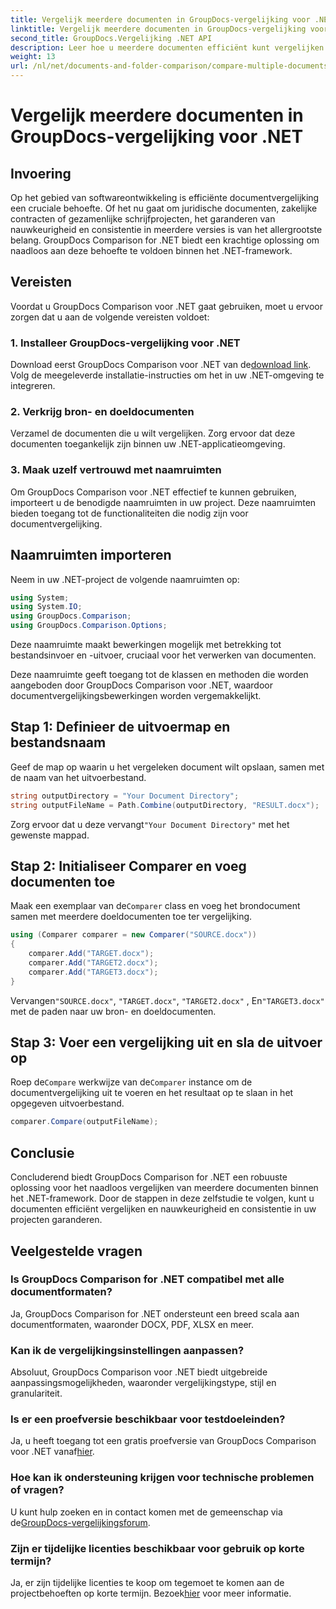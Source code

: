 ```yaml
---
title: Vergelijk meerdere documenten in GroupDocs-vergelijking voor .NET
linktitle: Vergelijk meerdere documenten in GroupDocs-vergelijking voor .NET
second_title: GroupDocs.Vergelijking .NET API
description: Leer hoe u meerdere documenten efficiënt kunt vergelijken met GroupDocs Comparison voor .NET. Volg onze stapsgewijze handleiding voor een naadloze integratie.
weight: 13
url: /nl/net/documents-and-folder-comparison/compare-multiple-documents-dotnet/
---
```


# Vergelijk meerdere documenten in GroupDocs-vergelijking voor .NET

## Invoering
Op het gebied van softwareontwikkeling is efficiënte documentvergelijking een cruciale behoefte. Of het nu gaat om juridische documenten, zakelijke contracten of gezamenlijke schrijfprojecten, het garanderen van nauwkeurigheid en consistentie in meerdere versies is van het allergrootste belang. GroupDocs Comparison for .NET biedt een krachtige oplossing om naadloos aan deze behoefte te voldoen binnen het .NET-framework.
## Vereisten
Voordat u GroupDocs Comparison voor .NET gaat gebruiken, moet u ervoor zorgen dat u aan de volgende vereisten voldoet:
### 1. Installeer GroupDocs-vergelijking voor .NET
 Download eerst GroupDocs Comparison voor .NET van de[download link](https://releases.groupdocs.com/comparison/net/). Volg de meegeleverde installatie-instructies om het in uw .NET-omgeving te integreren.
### 2. Verkrijg bron- en doeldocumenten
Verzamel de documenten die u wilt vergelijken. Zorg ervoor dat deze documenten toegankelijk zijn binnen uw .NET-applicatieomgeving.
### 3. Maak uzelf vertrouwd met naamruimten
Om GroupDocs Comparison voor .NET effectief te kunnen gebruiken, importeert u de benodigde naamruimten in uw project. Deze naamruimten bieden toegang tot de functionaliteiten die nodig zijn voor documentvergelijking.

## Naamruimten importeren
Neem in uw .NET-project de volgende naamruimten op:

```csharp
using System;
using System.IO;
using GroupDocs.Comparison;
using GroupDocs.Comparison.Options;
```
Deze naamruimte maakt bewerkingen mogelijk met betrekking tot bestandsinvoer en -uitvoer, cruciaal voor het verwerken van documenten.

Deze naamruimte geeft toegang tot de klassen en methoden die worden aangeboden door GroupDocs Comparison voor .NET, waardoor documentvergelijkingsbewerkingen worden vergemakkelijkt.
## Stap 1: Definieer de uitvoermap en bestandsnaam
Geef de map op waarin u het vergeleken document wilt opslaan, samen met de naam van het uitvoerbestand.
```csharp
string outputDirectory = "Your Document Directory";
string outputFileName = Path.Combine(outputDirectory, "RESULT.docx");
```
 Zorg ervoor dat u deze vervangt`"Your Document Directory"` met het gewenste mappad.
## Stap 2: Initialiseer Comparer en voeg documenten toe
 Maak een exemplaar van de`Comparer` class en voeg het brondocument samen met meerdere doeldocumenten toe ter vergelijking.
```csharp
using (Comparer comparer = new Comparer("SOURCE.docx"))
{
    comparer.Add("TARGET.docx");
    comparer.Add("TARGET2.docx");
    comparer.Add("TARGET3.docx");
}
```
 Vervangen`"SOURCE.docx"`, `"TARGET.docx"`, `"TARGET2.docx"` , En`"TARGET3.docx"` met de paden naar uw bron- en doeldocumenten.
## Stap 3: Voer een vergelijking uit en sla de uitvoer op
 Roep de`Compare` werkwijze van de`Comparer` instance om de documentvergelijking uit te voeren en het resultaat op te slaan in het opgegeven uitvoerbestand.
```csharp
comparer.Compare(outputFileName);
```

## Conclusie
Concluderend biedt GroupDocs Comparison for .NET een robuuste oplossing voor het naadloos vergelijken van meerdere documenten binnen het .NET-framework. Door de stappen in deze zelfstudie te volgen, kunt u documenten efficiënt vergelijken en nauwkeurigheid en consistentie in uw projecten garanderen.
## Veelgestelde vragen
### Is GroupDocs Comparison for .NET compatibel met alle documentformaten?
Ja, GroupDocs Comparison for .NET ondersteunt een breed scala aan documentformaten, waaronder DOCX, PDF, XLSX en meer.
### Kan ik de vergelijkingsinstellingen aanpassen?
Absoluut, GroupDocs Comparison voor .NET biedt uitgebreide aanpassingsmogelijkheden, waaronder vergelijkingstype, stijl en granulariteit.
### Is er een proefversie beschikbaar voor testdoeleinden?
 Ja, u heeft toegang tot een gratis proefversie van GroupDocs Comparison voor .NET vanaf[hier](https://releases.groupdocs.com/).
### Hoe kan ik ondersteuning krijgen voor technische problemen of vragen?
 U kunt hulp zoeken en in contact komen met de gemeenschap via de[GroupDocs-vergelijkingsforum](https://forum.groupdocs.com/c/comparison/12).
### Zijn er tijdelijke licenties beschikbaar voor gebruik op korte termijn?
Ja, er zijn tijdelijke licenties te koop om tegemoet te komen aan de projectbehoeften op korte termijn. Bezoek[hier](https://purchase.groupdocs.com/temporary-license/) voor meer informatie.